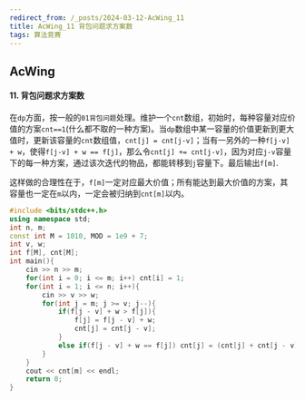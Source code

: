 ```yaml
---
redirect_from: /_posts/2024-03-12-AcWing_11
title: AcWing_11 背包问题求方案数
tags: 算法竞赛
---
```


## AcWing

####  11. 背包问题求方案数

在`dp`方面，按一般的`01背包问题`处理。维护一个`cnt`数组，初始时，每种容量对应价值的方案`cnt==1`(什么都不取的一种方案)。当`dp`数组中某一容量的价值更新到更大值时，更新该容量的`cnt`数组值，`cnt[j] = cnt[j-v]`；当有一另外的一种`f[j-v] + w`，使得`f[j-v] + w == f[j]`，那么令`cnt[j] += cnt[j-v]`，因为对应`j-v`容量下的每一种方案，通过该次迭代的物品，都能转移到`j`容量下。最后输出`f[m]`.

这样做的合理性在于，`f[m]`一定对应最大价值；所有能达到最大价值的方案，其容量也一定在`m`以内，一定会被归纳到`cnt[m]`以内。

```cpp
#include <bits/stdc++.h>
using namespace std;
int n, m;
const int M = 1010, MOD = 1e9 + 7;
int v, w;
int f[M], cnt[M];
int main(){
    cin >> n >> m;
    for(int i = 0; i <= m; i++) cnt[i] = 1;
    for(int i = 1; i <= n; i++){
        cin >> v >> w;
        for(int j = m; j >= v; j--){
            if(f[j - v] + w > f[j]){
                f[j] = f[j - v] + w;
                cnt[j] = cnt[j - v];
            }
            else if(f[j - v] + w == f[j]) cnt[j] = (cnt[j] + cnt[j - v]) % MOD;
        }
    }
    cout << cnt[m] << endl;
    return 0;
}
```

